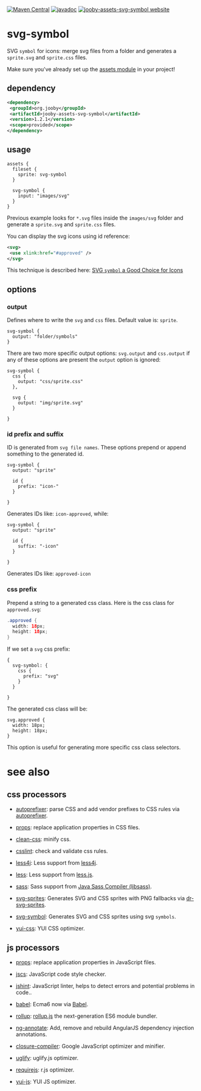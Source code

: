 [![Maven Central](https://maven-badges.herokuapp.com/maven-central/org.jooby/jooby-assets-svg-symbol/badge.svg)](https://maven-badges.herokuapp.com/maven-central/org.jooby/jooby-assets-svg-symbol)
[![javadoc](https://javadoc.io/badge/org.jooby/jooby-assets-svg-symbol.svg)](https://javadoc.io/doc/org.jooby/jooby-assets-svg-symbol/1.2.1)
[![jooby-assets-svg-symbol website](https://img.shields.io/badge/jooby-assets-svg-symbol-brightgreen.svg)](http://jooby.org/doc/assets-svg-symbol)
# svg-symbol

SVG ```symbol``` for icons: merge svg files from a folder and generates a ```sprite.svg``` and ```sprite.css``` files.

Make sure you've already set up the [assets module](https://github.com/jooby-project/jooby/tree/master/jooby-assets) in your project!

## dependency

```xml
<dependency>
 <groupId>org.jooby</groupId>
 <artifactId>jooby-assets-svg-symbol</artifactId>
 <version>1.2.1</version>
 <scope>provided</scope>
</dependency>
```

## usage

```
assets {
  fileset {
    sprite: svg-symbol
  }

  svg-symbol {
    input: "images/svg"
  }
}
```

Previous example looks for ```*.svg``` files inside the ```images/svg``` folder and generate a ```sprite.svg``` and ```sprite.css``` files.

You can display the svg icons using id reference:

```xml
<svg>
 <use xlink:href="#approved" />
</svg>
```

This technique is described here: <a href="https://css-tricks.com/svg-symbol-good-choice-icons">SVG `symbol` a Good Choice for Icons</a>

## options

### output

Defines where to write the ```svg``` and ```css``` files. Default value is: ```sprite```.

```
svg-symbol {
  output: "folder/symbols"
}
```

There are two more specific output options: ```svg.output``` and ```css.output``` if any of these options are present the ```output``` option is ignored:

```
svg-symbol {
  css {
    output: "css/sprite.css"
  },

  svg {
    output: "img/sprite.svg"
  }

}
```

### id prefix and suffix

ID is generated from ```svg file names```. These options prepend or append something to the generated id.

```
svg-symbol {
  output: "sprite"

  id {
    prefix: "icon-"
  }

}
```

Generates IDs like: ```icon-approved```, while:

```
svg-symbol {
  output: "sprite"

  id {
    suffix: "-icon"
  }

}
```

Generates IDs like: ```approved-icon```

### css prefix

Prepend a string to a generated css class. Here is the css class for ```approved.svg```:

```java
.approved {
  width: 18px;
  height: 18px;
}
```

If we set a ```svg``` css prefix:

```
{
  svg-symbol: {
    css {
      prefix: "svg"
    }
  }

}
```

The generated css class will be:

```
svg.approved {
  width: 18px;
  height: 18px;
}
```

This option is useful for generating more specific css class selectors.

# see also

## css processors

* [autoprefixer](https://github.com/jooby-project/jooby/tree/master/jooby-assets-autoprefixer): parse CSS and add vendor prefixes to CSS rules via [autoprefixer](https://github.com/postcss/autoprefixer).

* [props](https://github.com/jooby-project/jooby/tree/master/jooby-assets-props): replace application properties in CSS files.

* [clean-css](https://github.com/jooby-project/jooby/tree/master/jooby-assets-clean-css): minify css.

* [csslint](https://github.com/jooby-project/jooby/tree/master/jooby-assets-csslint): check and validate css rules.

* [less4j](https://github.com/jooby-project/jooby/tree/master/jooby-assets-less4j): Less support from [less4j](https://github.com/SomMeri/less4j).

* [less](https://github.com/jooby-project/jooby/tree/master/jooby-assets-less): Less support from [less.js](http://lesscss.org).

* [sass](https://github.com/jooby-project/jooby/tree/master/jooby-assets-sass): Sass support from <a href="https://github.com/bit3/jsass">Java Sass Compiler (libsass)</a>.

* [svg-sprites](https://github.com/jooby-project/jooby/tree/master/jooby-assets-svg-sprites): Generates SVG and CSS sprites with PNG fallbacks via [dr-svg-sprites](https://github.com/drdk/dr-svg-sprites).

* [svg-symbol](https://github.com/jooby-project/jooby/tree/master/jooby-assets-svg-symbol): Generates SVG and CSS sprites using svg `symbols`.

* [yui-css](https://github.com/jooby-project/jooby/tree/master/jooby-assets-yui-compressor): YUI CSS optimizer.

## js processors

* [props](https://github.com/jooby-project/jooby/tree/master/jooby-assets-props): replace application properties in JavaScript files.

* [jscs](https://github.com/jooby-project/jooby/tree/master/jooby-assets-jscs): JavaScript code style checker.

* [jshint](https://github.com/jooby-project/jooby/tree/master/jooby-assets-jshint): JavaScript linter, helps to detect errors and potential problems in code..

* [babel](https://github.com/jooby-project/jooby/tree/master/jooby-assets-babel): Ecma6 now via <a href="http://babeljs.io/">Babel</a>.

* [rollup](https://github.com/jooby-project/jooby/tree/master/jooby-assets-rollup): <a href="http://rollupjs.org/">rollup.js</a> the next-generation ES6 module bundler.

* [ng-annotate](https://github.com/jooby-project/jooby/tree/master/jooby-assets-ng-annotate): Add, remove and rebuild AngularJS dependency injection annotations.

* [closure-compiler](https://github.com/jooby-project/jooby/tree/master/jooby-assets-closure-compiler): Google JavaScript optimizer and minifier.

* [uglify](https://github.com/jooby-project/jooby/tree/master/jooby-assets-uglify): uglify.js optimizer.

* [requirejs](https://github.com/jooby-project/jooby/tree/master/jooby-assets-requirejs): r.js optimizer.

* [yui-js](https://github.com/jooby-project/jooby/tree/master/jooby-assets-yui-compressor#yui-js): YUI JS optimizer.
